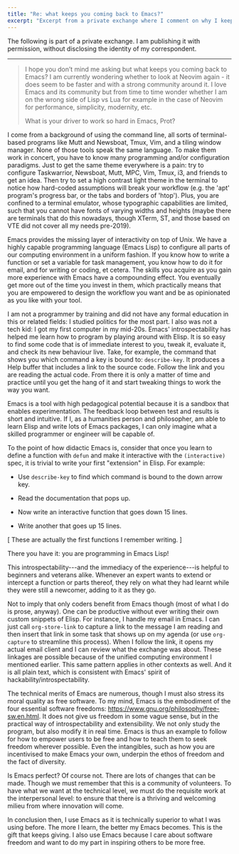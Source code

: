 ```yaml
---
title: "Re: what keeps you coming back to Emacs?"
excerpt: "Excerpt from a private exchange where I comment on why I keep using and enjoying Emacs."
---
```


The following is part of a private exchange. I am publishing it with
permission, without disclosing the identity of my correspondent.

* * *

> I hope you don’t mind me asking but what keeps you coming back to
> Emacs? I am currently wondering whether to look at Neovim again - it
> does seem to be faster and with a strong community around it. I love
> Emacs and its community but from time to time wonder whether I am on
> the wrong side of Lisp vs Lua for example in the case of Neovim for
> performance, simplicity, modernity, etc.
>
> What is your driver to work so hard in Emacs, Prot?

I come from a background of using the command line, all sorts of
terminal-based programs like Mutt and Newsboat, Tmux, Vim, and a
tiling window manager. None of those tools speak the same language. To
make them work in concert, you have to know many programming and/or
configuration paradigms. Just to get the same theme everywhere is a
pain: try to configure Taskwarrior, Newsboat, Mutt, MPC, Vim, Tmux,
i3, and friends to get an idea. Then try to set a high contrast light
theme in the terminal to notice how hard-coded assumptions will break
your workflow (e.g. the 'apt' program's progress bar, or the tabs and
borders of 'htop'). Plus, you are confined to a terminal emulator,
whose typographic capabilities are limited, such that you cannot have
fonts of varying widths and heights (maybe there are terminals that do
this nowadays, though XTerm, ST, and those based on VTE did not cover
all my needs pre-2019).

Emacs provides the missing layer of interactivity on top of Unix. We
have a highly capable programming language (Emacs Lisp) to configure
all parts of our computing environment in a uniform fashion. If you
know how to write a function or set a variable for task management,
you know how to do it for email, and for writing or coding, et cetera.
The skills you acquire as you gain more experience with Emacs have a
compounding effect. You eventually get more out of the time you invest
in them, which practically means that you are empowered to design the
workflow you want and be as opinionated as you like with your tool.

I am not a programmer by training and did not have any formal
education in this or related fields: I studied politics for the most
part. I also was not a tech kid: I got my first computer in my
mid-20s. Emacs' introspectability has helped me learn how to program
by playing around with Elisp. It is so easy to find some code that is
of immediate interest to you, tweak it, evaluate it, and check its new
behaviour live. Take, for example, the command that shows you which
command a key is bound to: `describe-key`. It produces a Help buffer
that includes a link to the source code. Follow the link and you are
reading the actual code. From there it is only a matter of time and
practice until you get the hang of it and start tweaking things to
work the way you want.

Emacs is a tool with high pedagogical potential because it is a
sandbox that enables experimentation. The feedback loop between test
and results is short and intuitive. If I, as a humanities person and
philosopher, am able to learn Elisp and write lots of Emacs packages,
I can only imagine what a skilled programmer or engineer will be
capable of.

To the point of how didactic Emacs is, consider that once you learn to
define a function with `defun` and make it interactive with the
`(interactive)` spec, it is trivial to write your first "extension" in
Elisp. For example:

- Use `describe-key` to find which command is bound to the down arrow
  key.

- Read the documentation that pops up.

- Now write an interactive function that goes down 15 lines.

- Write another that goes up 15 lines.

[ These are actually the first functions I remember writing. ]

There you have it: you are programming in Emacs Lisp!

This introspectability---and the immediacy of the experience---is
helpful to beginners and veterans alike. Whenever an expert wants to
extend or intercept a function or parts thereof, they rely on what
they had learnt while they were still a newcomer, adding to it as they
go.

Not to imply that only coders benefit from Emacs though (most of what
I do is prose, anyway). One can be productive without ever writing
their own custom snippets of Elisp. For instance, I handle my email in
Emacs. I can just call `org-store-link` to capture a link to the
message I am reading and then insert that link in some task that shows
up on my agenda (or use `org-capture` to streamline this process).
When I follow the link, it opens my actual email client and I can
review what the exchange was about. These linkages are possible
because of the unified computing environment I mentioned earlier. This
same pattern applies in other contexts as well. And it is all plain
text, which is consistent with Emacs' spirit of hackability/introspectability.

The technical merits of Emacs are numerous, though I must also stress
its moral quality as free software. To my mind, Emacs is the
embodiment of the four essential software freedoms:
<https://www.gnu.org/philosophy/free-sw.en.html>. It does not give us
freedom in some vague sense, but in the practical way of
introspectability and extensibility. We not only study the program,
but also modify it in real time. Emacs is thus an example to follow
for how to empower users to be free and how to teach them to seek
freedom wherever possible. Even the intangibles, such as how you are
incentivised to make Emacs your own, underpin the ethos of freedom and
the fact of diversity.

Is Emacs perfect? Of course not. There are lots of changes that can be
made. Though we must remember that this is a community of volunteers.
To have what we want at the technical level, we must do the requisite
work at the interpersonal level: to ensure that there is a thriving
and welcoming milieu from where innovation will come.

In conclusion then, I use Emacs as it is technically superior to what
I was using before. The more I learn, the better my Emacs becomes.
This is the gift that keeps giving. I also use Emacs because I care
about software freedom and want to do my part in inspiring others to
be more free.
